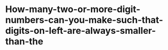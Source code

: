 # How-many-two-or-more-digit-numbers-can-you-make-such-that-digits-on-left-are-always-smaller-than-the